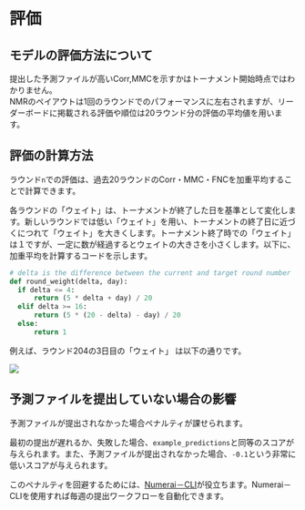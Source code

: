 # 評価

## モデルの評価方法について

提出した予測ファイルが高いCorr,MMCを示すかはトーナメント開始時点ではわかりません。<br>
NMRのペイアウトは1回のラウンドでのパフォーマンスに左右されますが、リーダーボードに掲載される評価や順位は20ラウンド分の評価の平均値を用います。

## 評価の計算方法

ラウンド`n`での評価は、過去20ラウンドのCorr・MMC・FNCを加重平均することで計算できます。

各ラウンドの「ウェイト」は、トーナメントが終了した日を基準として変化します。新しいラウンドでは低い「ウェイト」を用い、トーナメントの終了日に近づくにつれて「ウェイト」を大きくします。トーナメント終了時での「ウェイト」は１ですが、一定に数が経過するとウェイトの大きさを小さくします。以下に、加重平均を計算するコードを示します。

```python
# delta is the difference between the current and target round number
def round_weight(delta, day):
  if delta <= 4:
      return (5 * delta + day) / 20
  elif delta >= 16:
      return (5 * (20 - delta) - day) / 20
  else:
      return 1
```

例えば、ラウンド204の3日目の「ウェイト」 は以下の通りです。

![](../.gitbook/assets/image%20%2817%29.png)

## 予測ファイルを提出していない場合の影響

予測ファイルが提出されなかった場合ペナルティが課せられます。

最初の提出が遅れるか、失敗した場合、`example_predictions`と同等のスコアが与えられます。また、予測ファイルが提出されなかった場合、`-0.1`という非常に低いスコアが与えられます。

このペナルティを回避するためには、[Numerai－CLI](https://jp.docs.numer.ai/numerai-tournament/numerai-compute)が役立ちます。Numerai－CLIを使用すれば毎週の提出ワークフローを自動化できます。

